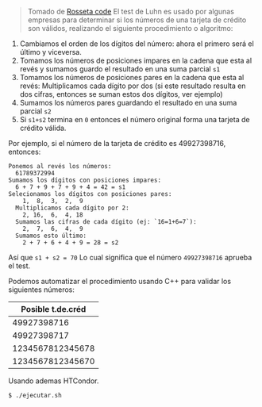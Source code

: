 > Tomado de [Rosseta code](http://rosettacode.org/wiki/Luhn_test_of_credit_card_numbers#C.2B.2B)
El test de Luhn es usado por algunas empresas para determinar si los números de una tarjeta de crédito son válidos, realizando el siguiente procedimiento 
o algoritmo:

1. Cambiamos el orden de los dígitos del número: ahora el primero será el último y viceversa.
2. Tomamos los números de posiciones impares en la cadena que esta al revés y sumamos guardo el resultado en una suma parcial `s1`
3. Tomamos los números de posiciones pares en la cadena que esta al revés:
  Multiplicamos cada dígito por dos (si este resultado resulta en dos cifras, entonces se suman estos dos dígitos, ver ejemplo)
4. Sumamos los números pares guardando el resultado en una suma parcial `s2`
5. Si `s1+s2` termina en `0` entonces el número original forma una tarjeta de crédito válida.

Por ejemplo, si el número de la tarjeta de crédito es 49927398716, entonces: 

```
Ponemos al revés los números:
  61789372994
Sumamos los dígitos con posiciones impares:
  6 + 7 + 9 + 7 + 9 + 4 = 42 = s1
Selecionamos los dígitos con posiciones pares:
    1,  8,  3,  2,  9
  Multiplicamos cada dígito por 2:
    2, 16,  6,  4, 18
  Sumamos las cifras de cada dígito (ej: `16=1+6=7`):
    2,  7,  6,  4,  9
  Sumamos esto último:
    2 + 7 + 6 + 4 + 9 = 28 = s2
```

Así que `s1 + s2 = 70` Lo cual significa que el número `49927398716` aprueba el test.

Podemos automatizar el procedimiento usando C++ para validar los siguientes números:

| Posible t.de.créd |
|-------------------|
| 49927398716       |
| 49927398717       |
| 1234567812345678  |
| 1234567812345670  |

Usando ademas HTCondor.
```
$ ./ejecutar.sh
```
